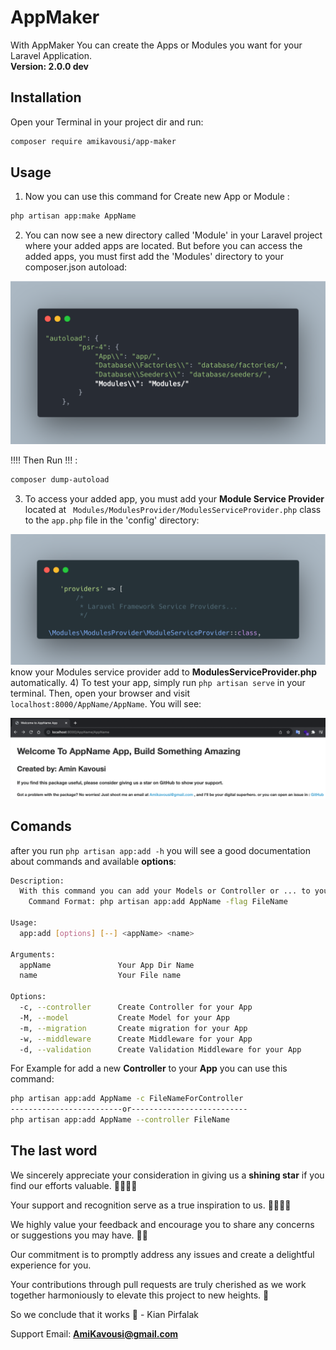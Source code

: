 # AppMaker
With AppMaker You can create the Apps or Modules you want for your Laravel Application.
<br><b>Version: 2.0.0 dev</b>

## Installation
Open your Terminal in your project dir and run:
```bash 
composer require amikavousi/app-maker
```
## Usage
1) Now you can use this command for Create new App or Module :
```bash
php artisan app:make AppName
```
2) You can now see a new directory called 'Module' in your Laravel project where your added apps are located. But before you can access the added apps, you must first add the 'Modules' directory to your composer.json autoload:

![composer](https://raw.githubusercontent.com/amikavousi/images/main/carbon.png)

!!!! Then Run !!! :
```bash
composer dump-autoload
```

3) To access your added app, you must add your <b>Module Service Provider</b> located at ` Modules/ModulesProvider/ModulesServiceProvider.php` class to the `app.php` file in the 'config' directory:

![app.php](https://raw.githubusercontent.com/amikavousi/images/main/app-php-v2.png)
know your Modules service provider add to <b>ModulesServiceProvider.php</b> automatically.
4) To test your app, simply run ` php artisan serve ` in your terminal. Then, open your browser and visit `localhost:8000/AppName/AppName`. You will see:

![test.php](https://raw.githubusercontent.com/amikavousi/images/main/Screen%20Shot%202023-08-04%20at%2012.29.23%20AM.png)


## Comands
after you run `php artisan app:add -h` you will see a good documentation about commands and available **options**:
```bash
Description:
  With this command you can add your Models or Controller or ... to your Apps.
    Command Format: php artisan app:add AppName -flag FileName

Usage:
  app:add [options] [--] <appName> <name>

Arguments:
  appName               Your App Dir Name
  name                  Your File name

Options:
  -c, --controller      Create Controller for your App
  -M, --model           Create Model for your App
  -m, --migration       Create migration for your App
  -w, --middleware      Create Middleware for your App
  -d, --validation      Create Validation Middleware for your App
```
For Example for add a new **Controller** to your **App** you can use this command:
```bash
php artisan app:add AppName -c FileNameForController
-------------------------or--------------------------
php artisan app:add AppName --controller FileName
```
## The last word
We sincerely appreciate your consideration in giving us a **shining star** if you find our efforts valuable. 🫶🏻🌟🤍

Your support and recognition serve as a true inspiration to us. 🤜🏻🤛🏿

We highly value your feedback and encourage you to share any concerns or suggestions you may have. 🙏🏻

Our commitment is to promptly address any issues and create a delightful experience for you.

Your contributions through pull requests are truly cherished as we work together harmoniously to elevate this project to new heights. 👥

So we conclude that it works 🌈 - Kian Pirfalak

Support Email: **AmiKavousi@gmail.com**

